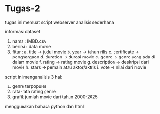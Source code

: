 # Tugas-2
tugas ini memuat script webserver analisis sederhana 

informasi dataset
1. nama : IMBD.csv
2. berirsi : data movie 
3. fitur :
a. title -> judul movie
b. year -> tahun rilis
c. certificate -> penghargaan 
d. duration -> durasi movie
e. genre -> genre yang ada di dalam movie
f. rating -> rating movie
g. description -> deskripsi dari movie
h. stars -> pemain atau aktor/aktris
i. vote -> nilai dari movie

script ini menganalisis 3 hal:
1. genre terpopuler
2. rata-rata rating genre
3. grafik jumlah movie dari tahun 2000-2025

menggunakan bahasa python dan html
